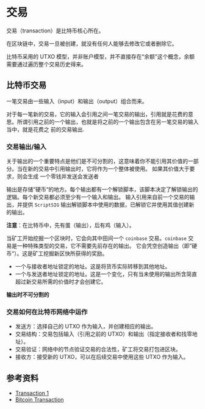 # 交易

交易（transaction）是比特币核心所在。

在区块链中，交易一旦被创建，就没有任何人能够去修改它或者删除它。

比特币采用的 UTXO 模型，并非账户模型，并不直接存在“余额”这个概念，余额需要通过遍历整个交易历史得来。

## 比特币交易

一笔交易由一些输入（input）和输出（output）组合而来。

对于每一笔新的交易，它的输入会引用之间一笔交易的输出，引用就是花费的意思。所谓引用之前的一个输出，也就是将之前的一个输出包含在另一笔交易的输入当中，就是花费之
前的交易输出.

### 交易输出/输入

关于输出的一个重要特点是他们是不可分割的，这意味着你不能引用其价值的一部分。当在新的交易中引用输出时，它将作为一个整体被使用。
如果其价值大于要求，则会生成 一个零钱并发送会发送者

输出是存储“硬币“的地方。每个输出都有一个解锁脚本，该脚本决定了解锁输出的逻辑。每个新交易都必须至少有一个输入和输出。
输入引用来自前一个交易的输出，并提供 `ScriptSIG` 输出解锁脚本中使用的数据，已解锁它并使用其值创建新的输出。

**注意**：在比特币中，先有蛋（输出），后有鸡（输入）。

当矿工开始挖掘一个区块时，它会向其中田间一个 `coinbase` 交易。`coinbase` 交易是一种特殊类型的交易，它不需要先前存在的输出。
它会凭空创造输出（即”硬币“）。这是矿工挖掘新区快所获得的奖励。

- 一个与接收者地址锁定的地址。这是将货币实际转移到其他地址。
- 一个与发送者地址锁定的地址。这是一个变化，只有当未使用的输出所含简直超过新交易所需的价值时才会创建它。

**输出时不可分割的**

### 交易如何在比特币网络中运作

- 发送方：选择自己的 UTXO 作为输入，并创建相应的输出。
- 交易结构：交易包括输入（引用之前的 UTXO）和输出（指定接收者和找零地址）。
- 交易验证：网络中的节点验证交易的合法性，矿工将交易打包进区块。
- 接收方：接受新的 UTXO，可以在后续交易中使用这些 UTXO 作为输入。


## 参考资料
- [Transaction 1](https://jeiwan.net/posts/building-blockchain-in-go-part-4/)
- [Bitcoin Transaction](https://en.bitcoin.it/wiki/Transaction)
